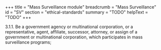 +++
title = "Mass Surveillance module"
breadcrumb = "Mass Surveillance"
id = "SV"
section = "ethical-standards"
summary = "TODO"
helpText = "TODO"
+++

3.1.1. Be a government agency or multinational corporation, or a representative, agent, affiliate, successor, attorney, or assign of a government or multinational corporation, which participates in mass surveillance programs;

